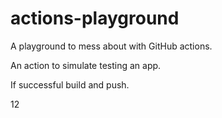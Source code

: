 # actions-playground
A playground to mess about with GitHub actions.

An action to simulate testing an app.

If successful build and push.

12
